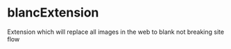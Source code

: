 # blancExtension
Extension which will replace all images in the web to blank not breaking site flow
